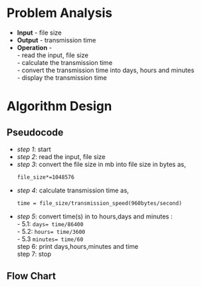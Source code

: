 # Problem Analysis
+ **Input** - file size
+ **Output** - transmission time
+ **Operation** -\
          - read the input, file size\
          - calculate the transmission time\
          - convert the transmission time into days, hours and minutes\
          - display the transmission time
# Algorithm Design
## Pseudocode
+ *step 1*: start
+ *step 2*: read the input, file size
+ *step 3*: convert the file size in mb into file size in bytes as,
  ```
  file_size*=1048576
  ```
+ *step 4*: calculate transmission time as,
  ```
  time = file_size/transmission_speed(960bytes/second)
  ```
+ *step 5*: convert time(s) in to hours,days and minutes :\
      - 5.1: `days= time/86400`\
      - 5.2: `hours= time/3600`\
      - 5.3 `minutes= time/60`\
step 6: print days,hours,minutes and time\
step 7: stop
## Flow Chart












